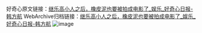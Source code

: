 好奇心原文链接：[继乐高小人之后，橡皮泥也要被拍成电影了_娱乐_好奇心日报-韩方航](https://www.qdaily.com/articles/8354.html)
WebArchive归档链接：[继乐高小人之后，橡皮泥也要被拍成电影了_娱乐_好奇心日报-韩方航](http://web.archive.org/web/20190623152633/https://www.qdaily.com/articles/8354.html)
![image](http://ww3.sinaimg.cn/large/007d5XDpgy1g3vcvou7ghj30u02tb7wh)